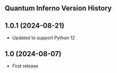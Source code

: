 ## Quantum Inferno Version History

## 1.0.1 (2024-08-21)
- Updated to support Python 12

## 1.0 (2024-08-07)
- First release
